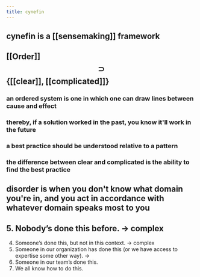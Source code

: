 ```yaml
---
title: cynefin
---
```


## cynefin is a [[sensemaking]] framework
## [[Order]] $$\supset$$ {[[clear]], [[complicated]]}
### an ordered system is one in which one can draw lines between cause and effect
### thereby, if a solution worked in the past, you know it'll work in the future
### a best practice should be understood relative to a pattern
### the difference between clear and complicated is the ability to find the best practice
## disorder is when you don't know what domain you're in, and you act in accordance with whatever domain speaks most to you
## 5. Nobody’s done this before.                    -> complex
4. Someone’s done this, but not in this context. -> complex
3. Someone in our organization has done this (or we have access to expertise some other way). ->
2. Someone in our team’s done this.
1. We all know how to do this.
##
